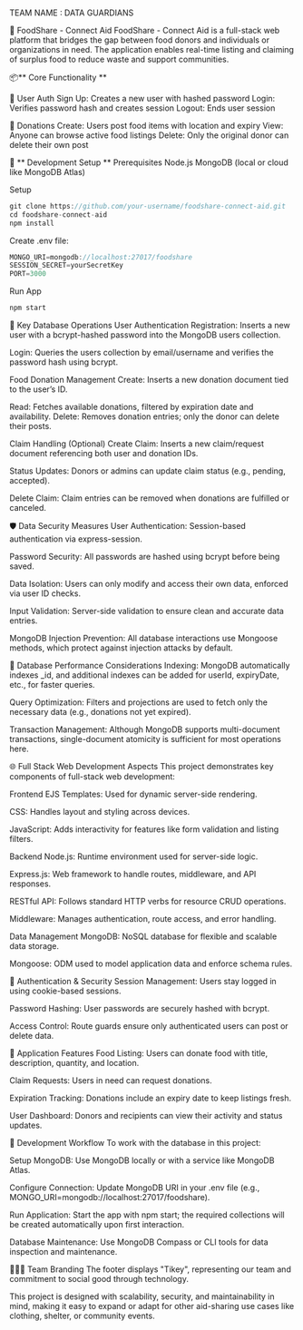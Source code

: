 ###
TEAM NAME : DATA GUARDIANS

🥗 FoodShare - Connect Aid
FoodShare - Connect Aid is a full-stack web platform that bridges the gap between food donors and individuals or organizations in need. The application enables real-time listing and claiming of surplus food to reduce waste and support communities.

📦** Core Functionality **

👤 User Auth
Sign Up: Creates a new user with hashed password
Login: Verifies password hash and creates session
Logout: Ends user session

🥘 Donations
Create: Users post food items with location and expiry
View: Anyone can browse active food listings
Delete: Only the original donor can delete their own post

🧪 ** Development Setup **
Prerequisites
Node.js
MongoDB (local or cloud like MongoDB Atlas)

Setup
```javascript
git clone https://github.com/your-username/foodshare-connect-aid.git
cd foodshare-connect-aid
npm install
```
Create .env file:
```javascript
MONGO_URI=mongodb://localhost:27017/foodshare
SESSION_SECRET=yourSecretKey
PORT=3000
```
Run App
```javascript
npm start
```

🔧 Key Database Operations
User Authentication
Registration: Inserts a new user with a bcrypt-hashed password into the MongoDB users collection.

Login: Queries the users collection by email/username and verifies the password hash using bcrypt.

Food Donation Management
Create: Inserts a new donation document tied to the user’s ID.

Read: Fetches available donations, filtered by expiration date and availability.
Delete: Removes donation entries; only the donor can delete their posts.

Claim Handling (Optional)
Create Claim: Inserts a new claim/request document referencing both user and donation IDs.

Status Updates: Donors or admins can update claim status (e.g., pending, accepted).

Delete Claim: Claim entries can be removed when donations are fulfilled or canceled.

🛡️ Data Security Measures
User Authentication: Session-based authentication via express-session.

Password Security: All passwords are hashed using bcrypt before being saved.

Data Isolation: Users can only modify and access their own data, enforced via user ID checks.

Input Validation: Server-side validation to ensure clean and accurate data entries.

MongoDB Injection Prevention: All database interactions use Mongoose methods, which protect against injection attacks by default.

🚀 Database Performance Considerations
Indexing: MongoDB automatically indexes _id, and additional indexes can be added for userId, expiryDate, etc., for faster queries.

Query Optimization: Filters and projections are used to fetch only the necessary data (e.g., donations not yet expired).

Transaction Management: Although MongoDB supports multi-document transactions, single-document atomicity is sufficient for most operations here.

🌐 Full Stack Web Development Aspects
This project demonstrates key components of full-stack web development:

Frontend
EJS Templates: Used for dynamic server-side rendering.

CSS: Handles layout and styling across devices.

JavaScript: Adds interactivity for features like form validation and listing filters.

Backend
Node.js: Runtime environment used for server-side logic.

Express.js: Web framework to handle routes, middleware, and API responses.

RESTful API: Follows standard HTTP verbs for resource CRUD operations.

Middleware: Manages authentication, route access, and error handling.

Data Management
MongoDB: NoSQL database for flexible and scalable data storage.

Mongoose: ODM used to model application data and enforce schema rules.

🔐 Authentication & Security
Session Management: Users stay logged in using cookie-based sessions.

Password Hashing: User passwords are securely hashed with bcrypt.

Access Control: Route guards ensure only authenticated users can post or delete data.

📲 Application Features
Food Listing: Users can donate food with title, description, quantity, and location.

Claim Requests: Users in need can request donations.

Expiration Tracking: Donations include an expiry date to keep listings fresh.

User Dashboard: Donors and recipients can view their activity and status updates.

🧪 Development Workflow
To work with the database in this project:

Setup MongoDB: Use MongoDB locally or with a service like MongoDB Atlas.

Configure Connection: Update MongoDB URI in your .env file (e.g., MONGO_URI=mongodb://localhost:27017/foodshare).

Run Application: Start the app with npm start; the required collections will be created automatically upon first interaction.

Database Maintenance: Use MongoDB Compass or CLI tools for data inspection and maintenance.

🧑‍🤝‍🧑 Team Branding
The footer displays "Tikey", representing our team and commitment to social good through technology.

This project is designed with scalability, security, and maintainability in mind, making it easy to expand or adapt for other aid-sharing use cases like clothing, shelter, or community events.



